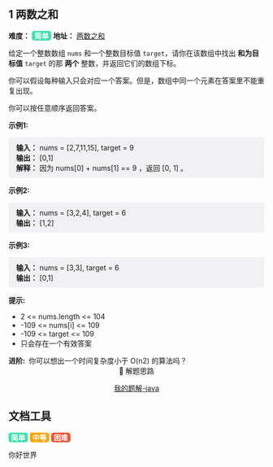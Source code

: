 ## 1 两数之和

<span style="font-weight:bold;font-size:14px">难度：</span> <span style="background:#3de1ad;border-radius:5px;padding:1px 5px;font-weight:bold;color:#ffffff">简单</span>  <span style="font-weight:bold;font-size:14px">地址：</span> [两数之和](https://leetcode.cn/problems/two-sum/)

给定一个整数数组 `nums` 和一个整数目标值 `target`，请你在该数组中找出 **和为目标值** `target` 的那 **两个** 整数，并返回它们的数组下标。

你可以假设每种输入只会对应一个答案。但是，数组中同一个元素在答案里不能重复出现。

你可以按任意顺序返回答案。


<span style="font-size:14px;font-weight:bold">示例1:</span>

<p style="background:#f2f2f4;padding:10px 15px;border-radius:5px">
  <span style="font-size:14px;font-weight:bold">输入：</span>
  <span style="font-size:14px;">nums = [2,7,11,15], target = 9</span>
  <br>
  <span style="font-size:14px;font-weight:bold">输出：</span>
  <span style="font-size:14px;">[0,1]</span>
  <br>
  <span style="font-size:14px;font-weight:bold">解释：</span>
  <span style="font-size:14px;">因为 nums[0] + nums[1] == 9 ，返回 [0, 1] 。</span>
</p>

<span style="font-size:14px;font-weight:bold">示例2:</span>

<p style="background:#f2f2f4;padding:10px 15px;border-radius:5px">
  <span style="font-size:14px;font-weight:bold">输入：</span>
  <span style="font-size:14px;">nums = [3,2,4], target = 6</span>
  <br>
  <span style="font-size:14px;font-weight:bold">输出：</span>
  <span style="font-size:14px;">[1,2]</span>
</p>

<span style="font-size:14px;font-weight:bold">示例3:</span>

<p style="background:#f2f2f4;padding:10px 15px;border-radius:5px">
  <span style="font-size:14px;font-weight:bold">输入：</span>
  <span style="font-size:14px;">nums = [3,3], target = 6</span>
  <br>
  <span style="font-size:14px;font-weight:bold">输出：</span>
  <span style="font-size:14px;">[0,1]</span>
</p>


<span style="font-size:14px;font-weight:bold">提示:</span>

<ul>
  <li>2 <= nums.length <= 104</li>
  <li>-109 <= nums[i] <= 109</li>
  <li>-109 <= target <= 109</li>
  <li>只会存在一个有效答案</li>
</ul>
<span style="font-size:14px;font-weight:bold">进阶: </span> <span style="font-size:14px;">你可以想出一个时间复杂度小于 O(n2) 的算法吗？</span>




<div style="text-align:center">
  <span>🔑 解题思路</span>
  <p style="display: none">用一个值去寻找另一个值</p>

[我的题解-java](./个人题解/1两数之和.md)
</div>



## 文档工具

<span style="background:#3de1ad;border-radius:5px;padding:1px 5px;font-weight:bold;color:#ffffff">简单</span> 
<span style="background:#ffa400;border-radius:5px;padding:1px 5px;font-weight:bold;color:#ffffff">中等</span> 
<span style="background:#f35336;border-radius:5px;padding:1px 5px;font-weight:bold;color:#ffffff">困难</span>

你好世界